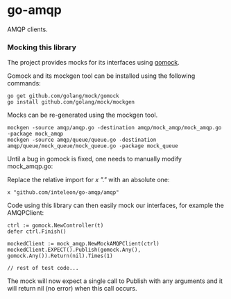 # go-amqp
AMQP clients.

### Mocking this library
The project provides mocks for its interfaces using [gomock](https://github.com/gomock).

Gomock and its mockgen tool can be installed using the following commands:

    go get github.com/golang/mock/gomock
    go install github.com/golang/mock/mockgen

Mocks can be re-generated using the mockgen tool.

    mockgen -source amqp/amqp.go -destination amqp/mock_amqp/mock_amqp.go -package mock_amqp
    mockgen -source amqp/queue/queue.go -destination amqp/queue/mock_queue/mock_queue.go -package mock_queue
    
Until a bug in gomock is fixed, one needs to manually modify mock_amqp.go:

Replace the relative import for _x "."_ with an absolute one:

    x "github.com/inteleon/go-amqp/amqp"
    
    
Code using this library can then easily mock our interfaces, for example the AMQPClient:

    ctrl := gomock.NewController(t)
    defer ctrl.Finish()
    
    mockedClient := mock_amqp.NewMockAMQPClient(ctrl)
    mockedClient.EXPECT().Publish(gomock.Any(), gomock.Any()).Return(nil).Times(1)
    
    // rest of test code...
    
The mock will now expect a single call to Publish with any arguments and it will return nil (no error) when this call occurs.